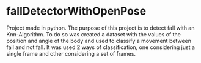# fallDetectorWithOpenPose
Project made in python. The purpose of this project is to detect fall with an Knn-Algorithm. To do so was created a dataset with the values of the position and angle of the body and used to classify  a movement between fall and not fall. It was used 2 ways of classification, one considering just a single frame and other considering a set of frames.
